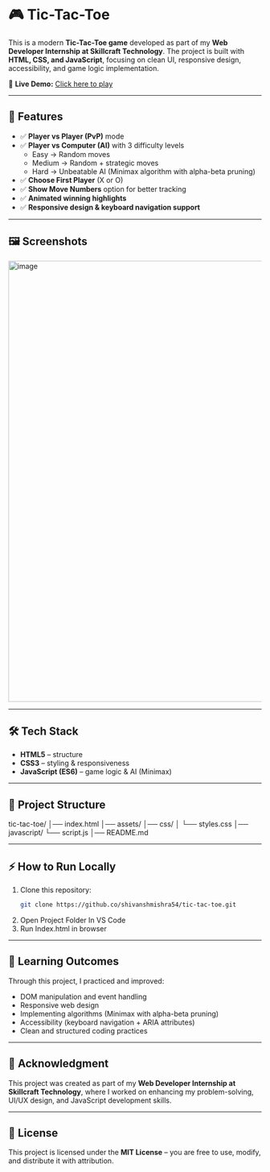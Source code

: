 # 🎮 Tic-Tac-Toe  

This is a modern **Tic-Tac-Toe game** developed as part of my **Web Developer Internship at Skillcraft Technology**. The project is built with **HTML, CSS, and JavaScript**, focusing on clean UI, responsive design, accessibility, and game logic implementation.  

🔗 **Live Demo:** [Click here to play](https://shivanshmishra54.github.io/SCT_WD_03/)  

---

## 🚀 Features  
- ✅ **Player vs Player (PvP)** mode  
- ✅ **Player vs Computer (AI)** with 3 difficulty levels  
  - Easy → Random moves  
  - Medium → Random + strategic moves  
  - Hard → Unbeatable AI (Minimax algorithm with alpha-beta pruning)  
- ✅ **Choose First Player** (X or O)  
- ✅ **Show Move Numbers** option for better tracking  
- ✅ **Animated winning highlights**  
- ✅ **Responsive design & keyboard navigation support**  

---

## 🖼️ Screenshots  
<img width="806" height="876" alt="image" src="https://github.com/user-attachments/assets/bccfca07-04b0-425e-b986-a14a1e5ff625" />
  


---

## 🛠️ Tech Stack  
- **HTML5** – structure  
- **CSS3** – styling & responsiveness  
- **JavaScript (ES6)** – game logic & AI (Minimax)  

---

## 📂 Project Structure  
tic-tac-toe/
│── index.html
│── assets/
│── css/
│ └── styles.css
│── javascript/
└── script.js
│── README.md

---

## ⚡ How to Run Locally  
1. Clone this repository:  
   ```bash
   git clone https://github.co/shivanshmishra54/tic-tac-toe.git
2. Open Project Folder In VS Code
3. Run Index.html in browser

---

## 🎯 Learning Outcomes  

Through this project, I practiced and improved:  

- DOM manipulation and event handling  
- Responsive web design  
- Implementing algorithms (Minimax with alpha-beta pruning)  
- Accessibility (keyboard navigation + ARIA attributes)  
- Clean and structured coding practices  

---

## 🙌 Acknowledgment  

This project was created as part of my **Web Developer Internship at Skillcraft Technology**, where I worked on enhancing my problem-solving, UI/UX design, and JavaScript development skills.  

---

## 📜 License  

This project is licensed under the **MIT License** – you are free to use, modify, and distribute it with attribution.  

   

